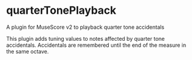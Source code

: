 # quarterTonePlayback
A plugin for MuseScore v2 to playback quarter tone accidentals

This plugin adds tuning values to notes affected by quarter tone accidentals. Accidentals are remembered until the end of the measure in the same octave.